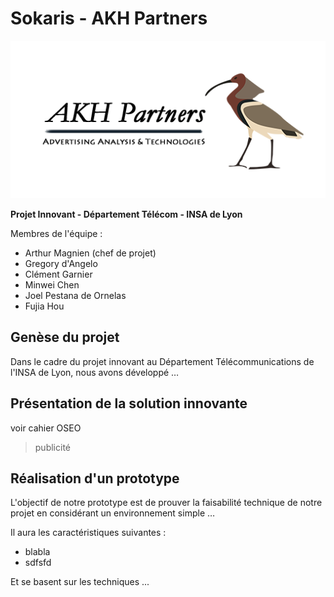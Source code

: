 # Sokaris - AKH Partners

![AKH Partners](images/akh_small.png)

**Projet Innovant - Département Télécom - INSA de Lyon**

Membres de l'équipe :

- Arthur Magnien (chef de projet)
- Gregory d'Angelo
- Clément Garnier
- Minwei Chen
- Joel Pestana de Ornelas
- Fujia Hou


## Genèse du projet

Dans le cadre du projet innovant au Département Télécommunications de l'INSA de Lyon, nous avons développé …

## Présentation de la solution innovante

voir cahier OSEO

> publicité

## Réalisation d'un prototype

L'objectif de notre prototype est de prouver la faisabilité technique de notre projet en considérant un environnement simple …

Il aura les caractéristiques suivantes : 

- blabla
- sdfsfd

Et se basent sur les techniques ...

